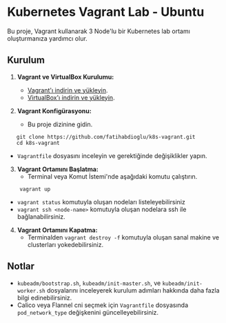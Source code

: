 # Kubernetes Vagrant Lab - Ubuntu

Bu proje, Vagrant kullanarak 3 Node'lu bir Kubernetes lab ortamı oluşturmanıza yardımcı olur. 

## Kurulum

1. **Vagrant ve VirtualBox Kurulumu:**
   - [Vagrant'ı indirin ve yükleyin](https://www.vagrantup.com/downloads).
   - [VirtualBox'ı indirin ve yükleyin](https://www.virtualbox.org/wiki/Downloads).

2. **Vagrant Konfigürasyonu:**
   - Bu proje dizinine gidin. 
```
   git clone https://github.com/fatihabdioglu/k8s-vagrant.git
   cd k8s-vagrant
```
   - `Vagrantfile` dosyasını inceleyin ve gerektiğinde değişiklikler yapın.

3. **Vagrant Ortamını Başlatma:**
   - Terminal veya Komut İstemi'nde aşağıdaki komutu çalıştırın.
```
    vagrant up
```
   - `vagrant status` komutuyla oluşan nodeları listeleyebilirsiniz
   - `vagrant ssh <node-name>` komutuyla oluşan nodelara ssh ile bağlanabilirsiniz.

4. **Vagrant Ortamını Kapatma:**
   - Terminalden `vagrant destroy -f` komutuyla oluşan sanal makine ve clusterları yokedebilirsiniz.

## Notlar

- `kubeadm/bootstrap.sh`, `kubeadm/init-master.sh`, ve `kubeadm/init-worker.sh` dosyalarını inceleyerek kurulum adımları hakkında daha fazla bilgi edinebilirsiniz.
- Calico veya Flannel cni seçmek için `Vagrantfile` dosyasında `pod_network_type` değişkenini güncelleyebilirsiniz.
